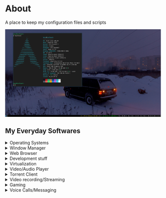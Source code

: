 # About

A place to keep my configuration files and scripts

![desktop](./assets/desktop.png)

## My Everyday Softwares

<details>
  <summary>Operating Systems</summary>

  - Arch Linux for laptops and desktops
  - Proxmox VE for server machines with multiple VMs
  - Debian for most server deployments
  - OPNsense for DIY routers
  - Windows VM for cursed softwares that only works in MsTM
</details>

<details>
  <summary>Window Manager</summary>

  - i3
</details>

<details>
  <summary>Web Browser</summary>

  - Firefox
  - Google Chrome
</details>

<details>
  <summary>Development stuff</summary>

  - Neovim for code editing
  - Tmux for terminal multiplexer
  - Git for version control and creating patches
  - Ssh for remote shell
  - Fzf for fuzzy finder
  - Rsync for copying and backing up files between machines
  - Ripgrep for line-oriented search tool
  - Gdb for debugging
  - Hexdump for analyzing binary files
  - Curl for quick HTTP testing
  - Netcat for creating and testing TCP connections
  - Postman for more advanced HTTP testing
  - Docker for.. Well.. Containers
</details>

<details>
  <summary>Virtualization</summary>

  - Virt Manager for creating and managing VMs
  - bare QEMU for embedded firmware testing
</details>

<details>
  <summary>Video/Audio Player</summary>

  - Mpv
  - Vlc
</details>

<details>
  <summary>Torrent Client</summary>

  - Transmission
</details>

<details>
  <summary>Video recording/Streaming</summary>

  - OBS Studio
</details>

<details>
  <summary>Gaming</summary>

  - Steam
  - Wine
  - Lutris
  - MangoHud
  - VkBasalt
</details>

<details>
  <summary>Voice Calls/Messaging</summary>

  - Discord
  - Vencord
  - Telegram
</details>
